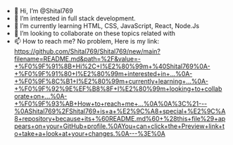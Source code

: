 - 👋 Hi, I’m @Shital769
- 👀 I’m interested in full stack development.
- 🌱 I’m currently learning HTML, CSS, JavaScript, React, Node.Js
- 💞️ I’m looking to collaborate on these topics related with 
- 📫 How to reach me? No problem, Here is my link: https://github.com/Shital769/Shital769/new/main?filename=README.md&path=%2F&value=-+%F0%9F%91%8B+Hi%2C+I%E2%80%99m+%40Shital769%0A-+%F0%9F%91%80+I%E2%80%99m+interested+in+...%0A-+%F0%9F%8C%B1+I%E2%80%99m+currently+learning+...%0A-+%F0%9F%92%9E%EF%B8%8F+I%E2%80%99m+looking+to+collaborate+on+...%0A-+%F0%9F%93%AB+How+to+reach+me+...%0A%0A%3C%21---%0AShital769%2FShital769+is+a+%E2%9C%A8+special+%E2%9C%A8+repository+because+its+%60README.md%60+%28this+file%29+appears+on+your+GitHub+profile.%0AYou+can+click+the+Preview+link+to+take+a+look+at+your+changes.%0A---%3E%0A

<!---
Shital769/Shital769 is a ✨ special ✨ repository because its `README.md` (this file) appears on your GitHub profile.
You can click the Preview link to take a look at your changes.
--->
